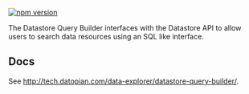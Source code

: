 [![npm version](https://badge.fury.io/js/%40datopian%2Fdatastore-query-builder.svg)](https://badge.fury.io/js/%40datopian%2Fdatastore-query-builder)

The Datastore Query Builder interfaces with the Datastore API to allow users to search data resources using an SQL like interface.

## Docs

See http://tech.datopian.com/data-explorer/datastore-query-builder/.
